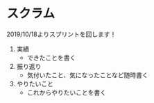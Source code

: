 # スクラム

2019/10/18よりスプリントを回します！

1. 実績
   - できたことを書く
2. 振り返り
   - 気付いたこと、気になったことなど随時書く
3. やりたいこと
   - これからやりたいことを書く
